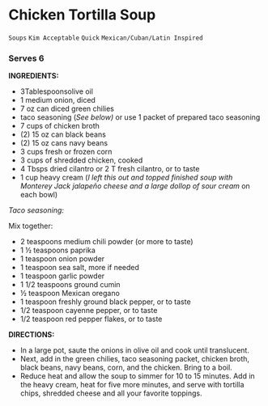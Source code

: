 # Chicken Tortilla Soup

`Soups` `Kim Acceptable` `Quick` `Mexican/Cuban/Latin Inspired`

### Serves 6

**INGREDIENTS:**

- 3Tablespoonsolive oil
- 1 medium onion, diced
- 7 oz can diced green chilies
- taco seasoning (_See below)_ or use 1 packet of prepared taco seasoning 
- 7 cups of chicken broth
- (2) 15 oz can black beans
- (2) 15 oz cans navy beans
- 3 cups fresh or frozen corn
- 3 cups of shredded chicken, cooked
- 4 Tbsps dried cilantro or 2 T fresh cilantro, or to taste
- 1 cup heavy cream (_I left this out and topped finished soup with Monterey Jack jalapeño cheese and a large dollop of sour cream_ on each bowl)

_Taco seasoning:_

Mix together:

- 2 teaspoons medium chili powder (or more to taste)
- 1 ½ teaspoons paprika
- 1 teaspoon onion powder
- 1 teaspoon sea salt, more if needed
- 1 teaspoon garlic powder
- 1 1/2 teaspoons ground cumin
- ½ teaspoon Mexican oregano
- 1 teaspoon freshly ground black pepper, or to taste
- 1/2 teaspoon cayenne pepper, or to taste 
- 1/2 teaspoon red pepper flakes, or to taste 

**DIRECTIONS:**

- In a large pot, saute the onions in olive oil and cook until translucent.
- Next, add in the green chilies, taco seasoning packet, chicken broth, black beans, navy beans, corn, and the chicken. Bring to a boil.
- Reduce heat and allow the soup to simmer for 10 to 15 minutes. Add in the heavy cream, heat for five more minutes, and serve with tortilla chips, shredded cheese and all your favorite toppings.
